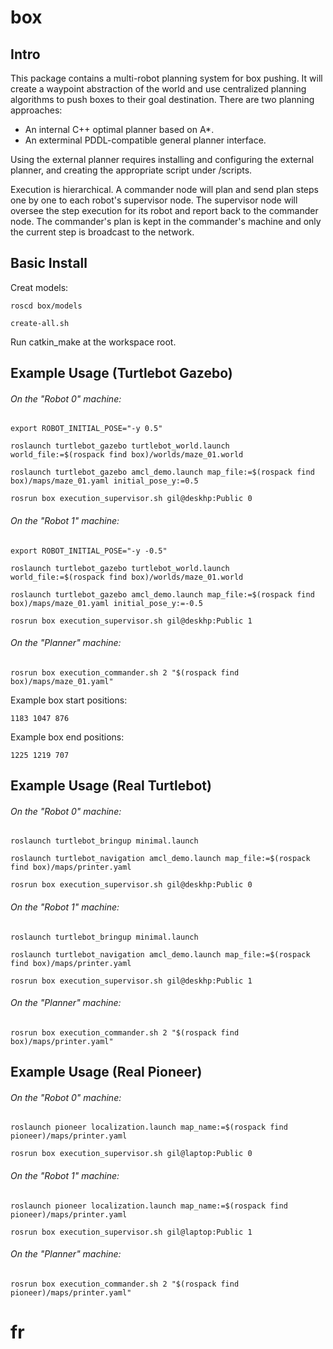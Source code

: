 # box #


## Intro ##


This package contains a multi-robot planning system for box pushing.
It will create a waypoint abstraction of the world and use centralized planning algorithms to push boxes to their goal destination.
There are two planning approaches: 
* An internal C++ optimal planner based on A*.
* An exterminal PDDL-compatible general planner interface.

Using the external planner requires installing and configuring the external planner, and creating the appropriate script under /scripts.

Execution is hierarchical. A commander node will plan and send plan steps one by one to each robot's supervisor node.
The supervisor node will oversee the step execution for its robot and report back to the commander node.
The commander's plan is kept in the commander's machine and only the current step is broadcast to the network. 





## Basic Install ##

Creat models:

```roscd box/models  ```

```create-all.sh  ```

Run catkin_make at the workspace root.


## Example Usage (Turtlebot Gazebo) ##

###### On the "Robot 0" machine:

```export ROBOT_INITIAL_POSE="-y 0.5" ```

```roslaunch turtlebot_gazebo turtlebot_world.launch world_file:=$(rospack find box)/worlds/maze_01.world ```

```roslaunch turtlebot_gazebo amcl_demo.launch map_file:=$(rospack find box)/maps/maze_01.yaml initial_pose_y:=0.5 ```

```rosrun box execution_supervisor.sh gil@deskhp:Public 0 ```


###### On the "Robot 1" machine:

```export ROBOT_INITIAL_POSE="-y -0.5" ```

```roslaunch turtlebot_gazebo turtlebot_world.launch world_file:=$(rospack find box)/worlds/maze_01.world ```

```roslaunch turtlebot_gazebo amcl_demo.launch map_file:=$(rospack find box)/maps/maze_01.yaml initial_pose_y:=-0.5 ```

```rosrun box execution_supervisor.sh gil@deskhp:Public 1 ```


###### On the "Planner" machine:

```rosrun box execution_commander.sh 2 "$(rospack find box)/maps/maze_01.yaml" ```

Example box start positions:

```1183 1047 876 ```

Example box end positions:

```1225 1219 707 ```





## Example Usage (Real Turtlebot) ##


###### On the "Robot 0" machine:

```roslaunch turtlebot_bringup minimal.launch ```

```roslaunch turtlebot_navigation amcl_demo.launch map_file:=$(rospack find box)/maps/printer.yaml ```

```rosrun box execution_supervisor.sh gil@deskhp:Public 0 ```


###### On the "Robot 1" machine:

```roslaunch turtlebot_bringup minimal.launch ```

```roslaunch turtlebot_navigation amcl_demo.launch map_file:=$(rospack find box)/maps/printer.yaml ```

```rosrun box execution_supervisor.sh gil@deskhp:Public 1 ```


###### On the "Planner" machine:

```rosrun box execution_commander.sh 2 "$(rospack find box)/maps/printer.yaml" ```




## Example Usage (Real Pioneer) ##


###### On the "Robot 0" machine:

```roslaunch pioneer localization.launch map_name:=$(rospack find pioneer)/maps/printer.yaml```

```rosrun box execution_supervisor.sh gil@laptop:Public 0 ```


###### On the "Robot 1" machine:

```roslaunch pioneer localization.launch map_name:=$(rospack find pioneer)/maps/printer.yaml```

```rosrun box execution_supervisor.sh gil@laptop:Public 1 ```


###### On the "Planner" machine:

```rosrun box execution_commander.sh 2 "$(rospack find pioneer)/maps/printer.yaml" ```

# fr
